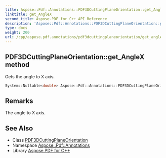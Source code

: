 ```yaml
---
title: Aspose::Pdf::Annotations::PDF3DCuttingPlaneOrientation::get_AngleX method
linktitle: get_AngleX
second_title: Aspose.PDF for C++ API Reference
description: 'Aspose::Pdf::Annotations::PDF3DCuttingPlaneOrientation::get_AngleX method. Gets the angle to X axis in C++.'
type: docs
weight: 200
url: /cpp/aspose.pdf.annotations/pdf3dcuttingplaneorientation/get_anglex/
---
```

## PDF3DCuttingPlaneOrientation::get_AngleX method


Gets the angle to X axis.

```cpp
System::Nullable<double> Aspose::Pdf::Annotations::PDF3DCuttingPlaneOrientation::get_AngleX() const
```

## Remarks


The angle to X axis.
## See Also

* Class [PDF3DCuttingPlaneOrientation](../)
* Namespace [Aspose::Pdf::Annotations](../../)
* Library [Aspose.PDF for C++](../../../)
